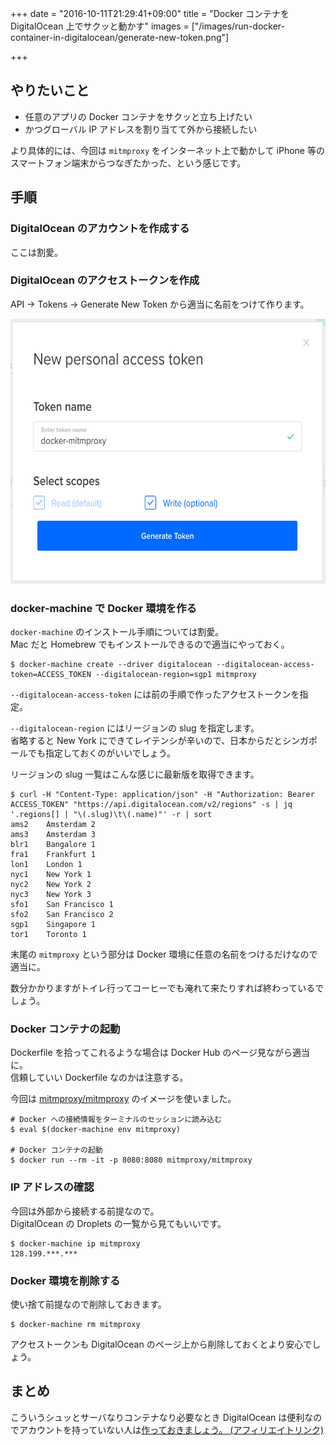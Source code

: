 +++
date = "2016-10-11T21:29:41+09:00"
title = "Docker コンテナを DigitalOcean 上でサクッと動かす"
images = ["/images/run-docker-container-in-digitalocean/generate-new-token.png"]

+++
## やりたいこと

* 任意のアプリの Docker コンテナをサクッと立ち上げたい
* かつグローバル IP アドレスを割り当てて外から接続したい

より具体的には、今回は `mitmproxy` をインターネット上で動かして iPhone 等のスマートフォン端末からつなぎたかった、という感じです。

## 手順

### DigitalOcean のアカウントを作成する

ここは割愛。

### DigitalOcean のアクセストークンを作成

API -> Tokens -> Generate New Token から適当に名前をつけて作ります。

<img src="/images/run-docker-container-in-digitalocean/generate-new-token.png" width="608" height="424">

### docker-machine で Docker 環境を作る

`docker-machine` のインストール手順については割愛。  
Mac だと Homebrew でもインストールできるので適当にやっておく。

```
$ docker-machine create --driver digitalocean --digitalocean-access-token=ACCESS_TOKEN --digitalocean-region=sgp1 mitmproxy
```

`--digitalocean-access-token` には前の手順で作ったアクセストークンを指定。

`--digitalocean-region` にはリージョンの slug を指定します。  
省略すると New York にできてレイテンシが辛いので、日本からだとシンガポールでも指定しておくのがいいでしょう。

リージョンの slug 一覧はこんな感じに最新版を取得できます。


```
$ curl -H "Content-Type: application/json" -H "Authorization: Bearer ACCESS_TOKEN" "https://api.digitalocean.com/v2/regions" -s | jq '.regions[] | "\(.slug)\t\(.name)"' -r | sort
ams2    Amsterdam 2
ams3    Amsterdam 3
blr1    Bangalore 1
fra1    Frankfurt 1
lon1    London 1
nyc1    New York 1
nyc2    New York 2
nyc3    New York 3
sfo1    San Francisco 1
sfo2    San Francisco 2
sgp1    Singapore 1
tor1    Toronto 1
```

末尾の `mitmproxy` という部分は Docker 環境に任意の名前をつけるだけなので適当に。

数分かかりますがトイレ行ってコーヒーでも淹れて来たりすれば終わっているでしょう。

### Docker コンテナの起動

Dockerfile を拾ってこれるような場合は Docker Hub のページ見ながら適当に。  
信頼していい Dockerfile なのかは注意する。

今回は [mitmproxy/mitmproxy](https://hub.docker.com/r/mitmproxy/mitmproxy/) のイメージを使いました。

```
# Docker への接続情報をターミナルのセッションに読み込む
$ eval $(docker-machine env mitmproxy)

# Docker コンテナの起動
$ docker run --rm -it -p 8080:8080 mitmproxy/mitmproxy
```

### IP アドレスの確認

今回は外部から接続する前提なので。  
DigitalOcean の Droplets の一覧から見てもいいです。

```
$ docker-machine ip mitmproxy
128.199.***.***
```

### Docker 環境を削除する

使い捨て前提なので削除しておきます。

```
$ docker-machine rm mitmproxy
```

アクセストークンも DigitalOcean のページ上から削除しておくとより安心でしょう。

## まとめ

こういうシュッとサーバなりコンテナなり必要なとき DigitalOcean は便利なのでアカウントを持っていない人は[作っておきましょう。 (アフィリエイトリンク)](https://m.do.co/c/645fac0c10f9)
